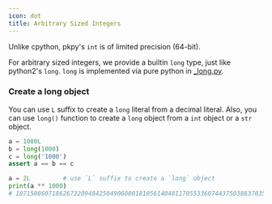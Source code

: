```yaml
---
icon: dot
title: Arbitrary Sized Integers
---
```


Unlike cpython, pkpy's `int` is of limited precision (64-bit).

For arbitrary sized integers, we provide a builtin `long` type, just like python2's `long`.
`long` is implemented via pure python in [_long.py](https://github.com/pocketpy/pocketpy/blob/main/python/_long.py).

### Create a long object

You can use `L` suffix to create a `long` literal from a decimal literal.
Also, you can use `long()` function to create a `long` object from a `int` object or a `str` object.

```python
a = 1000L
b = long(1000)
c = long('1000')
assert a == b == c
```

```python
a = 2L         # use `L` suffix to create a `long` object
print(a ** 1000)
# 10715086071862673209484250490600018105614048117055336074437503883703510511249361224931983788156958581275946729175531468251871452856923140435984577574698574803934567774824230985421074605062371141877954182153046474983581941267398767559165543946077062914571196477686542167660429831652624386837205668069376L
```
